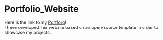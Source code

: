 # Portfolio_Website

Here is the link to my [Portfolio](https://earnestl.github.io/Portfolio_Website/)!  
I have developed this website based on an open-source template in order to showcase my projects.
